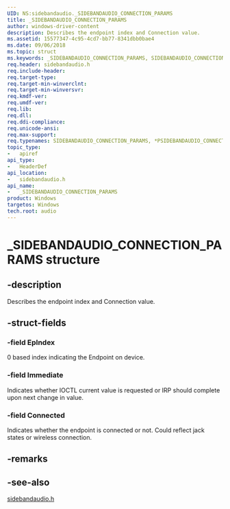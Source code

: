 ```yaml
---
UID: NS:sidebandaudio._SIDEBANDAUDIO_CONNECTION_PARAMS
title: _SIDEBANDAUDIO_CONNECTION_PARAMS
author: windows-driver-content
description: Describes the endpoint index and Connection value.
ms.assetid: 15577347-4c95-4cd7-bb77-8341dbb0bae4
ms.date: 09/06/2018
ms.topic: struct
ms.keywords: _SIDEBANDAUDIO_CONNECTION_PARAMS, SIDEBANDAUDIO_CONNECTION_PARAMS, *PSIDEBANDAUDIO_CONNECTION_PARAMS, 
req.header: sidebandaudio.h
req.include-header:
req.target-type:
req.target-min-winverclnt:
req.target-min-winversvr:
req.kmdf-ver:
req.umdf-ver:
req.lib:
req.dll:
req.ddi-compliance:
req.unicode-ansi:
req.max-support:
req.typenames: SIDEBANDAUDIO_CONNECTION_PARAMS, *PSIDEBANDAUDIO_CONNECTION_PARAMS
topic_type: 
-	apiref
api_type: 
-	HeaderDef
api_location: 
-	sidebandaudio.h
api_name: 
-	_SIDEBANDAUDIO_CONNECTION_PARAMS
product: Windows
targetos: Windows
tech.root: audio
---
```


# _SIDEBANDAUDIO_CONNECTION_PARAMS structure

## -description
Describes the endpoint index and Connection value.

## -struct-fields

### -field EpIndex
0 based index indicating the Endpoint on device.
 
### -field Immediate
Indicates whether IOCTL current value is requested or IRP should complete upon next change in value.

### -field Connected
Indicates whether the endpoint is connected or not. Could reflect jack states or wireless connection. 

## -remarks

## -see-also
[sidebandaudio.h](index.md)
